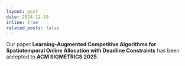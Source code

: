 ```yaml
---
layout: post
date: 2024-12-10
inline: true
related_posts: false
---
```

Our paper **Learning-Augmented Competitive Algorithms for Spatiotemporal Online Allocation with Deadline Constraints** has been accepted to **ACM SIGMETRICS 2025**.